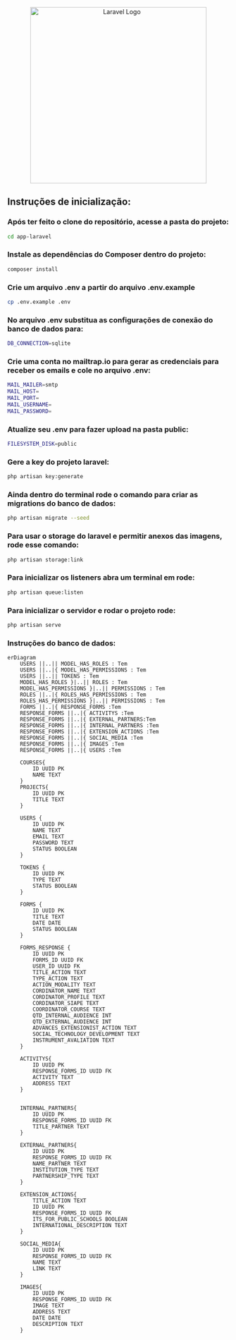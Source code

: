 <p align="center"><a href="https://laravel.com" target="_blank"><img src="https://raw.githubusercontent.com/laravel/art/master/logo-lockup/5%20SVG/2%20CMYK/1%20Full%20Color/laravel-logolockup-cmyk-red.svg" width="400" alt="Laravel Logo"></a></p>

## Instruções de inicialização:

### Após ter feito o clone do repositório, acesse a pasta do projeto:
```sh
cd app-laravel
```

### Instale as dependências do Composer dentro do projeto:
```sh
composer install
```
### Crie um arquivo .env a partir do arquivo .env.example
```sh
cp .env.example .env
```

### No arquivo .env substitua as configurações de conexão do banco de dados para:
```sh
DB_CONNECTION=sqlite
```

### Crie uma conta no mailtrap.io para gerar as credenciais para receber os emails e cole no arquivo .env:
```sh
MAIL_MAILER=smtp
MAIL_HOST=
MAIL_PORT=
MAIL_USERNAME=
MAIL_PASSWORD=
```

### Atualize seu .env para fazer upload na pasta public:
```sh
FILESYSTEM_DISK=public
```

### Gere a key do projeto laravel:
```sh
php artisan key:generate
```

### Ainda dentro do terminal rode o comando para criar as migrations do banco de dados:
```sh
php artisan migrate --seed
```

### Para usar o storage do laravel e permitir anexos das imagens, rode esse comando:
```sh
php artisan storage:link
```

### Para inicializar os listeners abra um terminal em rode:
```sh
php artisan queue:listen
```

### Para inicializar o servidor e rodar o projeto rode:
```sh
php artisan serve
```
### Instruções do banco de dados:

```mermaid
erDiagram
    USERS ||..|| MODEL_HAS_ROLES : Tem
    USERS ||..|{ MODEL_HAS_PERMISSIONS : Tem
    USERS ||..|| TOKENS : Tem
    MODEL_HAS_ROLES }|..|| ROLES : Tem
    MODEL_HAS_PERMISSIONS }|..|| PERMISSIONS : Tem
    ROLES ||..|{ ROLES_HAS_PERMISSIONS : Tem
    ROLES_HAS_PERMISSIONS }|..|| PERMISSIONS : Tem
    FORMS ||..|{ RESPONSE_FORMS :Tem
    RESPONSE_FORMS ||..|{ ACTIVITYS :Tem
    RESPONSE_FORMS ||..|{ EXTERNAL_PARTNERS:Tem
    RESPONSE_FORMS ||..|{ INTERNAL_PARTNERS :Tem
    RESPONSE_FORMS ||..|{ EXTENSION_ACTIONS :Tem
    RESPONSE_FORMS ||..|{ SOCIAL_MEDIA :Tem
    RESPONSE_FORMS ||..|{ IMAGES :Tem
    RESPONSE_FORMS ||..|{ USERS :Tem

    COURSES{
        ID UUID PK
        NAME TEXT
    }
    PROJECTS{
        ID UUID PK
        TITLE TEXT
    }

    USERS {
        ID UUID PK
        NAME TEXT
        EMAIL TEXT
        PASSWORD TEXT
        STATUS BOOLEAN
    }

    TOKENS {
        ID UUID PK
        TYPE TEXT
        STATUS BOOLEAN
    }

    FORMS {
        ID UUID PK
        TITLE TEXT
        DATE DATE
        STATUS BOOLEAN
    }

    FORMS_RESPONSE {
        ID UUID PK
        FORMS_ID UUID FK
        USER_ID UUID FK
        TITLE_ACTION TEXT
        TYPE_ACTION TEXT
        ACTION_MODALITY TEXT
        CORDINATOR_NAME TEXT
        CORDINATOR_PROFILE TEXT
        CORDINATOR_SIAPE TEXT
        COORDINATOR_COURSE TEXT
        QTD_INTERNAL_AUDIENCE INT
        QTD_EXTERNAL_AUDIENCE INT
        ADVANCES_EXTENSIONIST_ACTION TEXT
        SOCIAL_TECHNOLOGY_DEVELOPMENT TEXT
        INSTRUMENT_AVALIATION TEXT
    }

    ACTIVITYS{
        ID UUID PK
        RESPONSE_FORMS_ID UUID FK
        ACTIVITY TEXT
        ADDRESS TEXT
    }

    
    INTERNAL_PARTNERS{
        ID UUID PK
        RESPONSE_FORMS_ID UUID FK
        TITLE_PARTNER TEXT
    }

    EXTERNAL_PARTNERS{
        ID UUID PK
        RESPONSE_FORMS_ID UUID FK
        NAME_PARTNER TEXT
        INSTITUTION_TYPE TEXT
        PARTNERSHIP_TYPE TEXT 
    }

    EXTENSION_ACTIONS{
        TITLE_ACTION TEXT
        ID UUID PK
        RESPONSE_FORMS_ID UUID FK
        ITS_FOR_PUBLIC_SCHOOLS BOOLEAN
        INTERNATIONAL_DESCRIPTION TEXT
    }

    SOCIAL_MEDIA{
        ID UUID PK
        RESPONSE_FORMS_ID UUID FK
        NAME TEXT
        LINK TEXT
    }

    IMAGES{
        ID UUID PK
        RESPONSE_FORMS_ID UUID FK
        IMAGE TEXT
        ADDRESS TEXT
        DATE DATE
        DESCRIPTION TEXT
    }
```